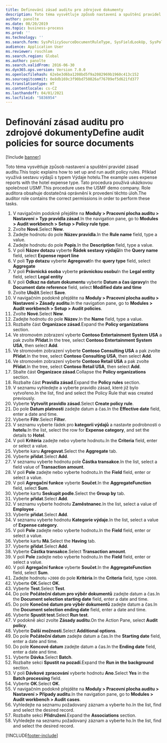 ```yaml
---
title: Definování zásad auditu pro zdrojové dokumenty
description: Toto téma vysvětluje způsob nastavení a spuštění pravidel zásad auditu.
author: panolte
ms.date: 08/20/2019
ms.topic: business-process
ms.prod: ''
ms.technology: ''
ms.search.form: SysPolicySourceDocumentRuleType, SysFieldLookUp, SysPolicyListPage, SysPolicy, AuditPolicyRule, SysQueryForm, SysQueryFieldLookUp, AuditPolicyDateSelection, AuditPolicyAdditionalOption, BatchJob, CaseDetail
audience: Application User
ms.reviewer: roschlom
ms.search.region: Global
ms.author: panolte
ms.search.validFrom: 2016-06-30
ms.dyn365.ops.version: Version 7.0.0
ms.openlocfilehash: 62ebe3d6ba1208bd5f9a2082969b1960c413c152
ms.sourcegitcommit: 0e8db169c3f90bd750826af76709ef5d621fd377
ms.translationtype: HT
ms.contentlocale: cs-CZ
ms.lasthandoff: 04/01/2021
ms.locfileid: "5836954"
---
```

# <a name="define-audit-policies-for-source-documents"></a><span data-ttu-id="1f911-103">Definování zásad auditu pro zdrojové dokumenty</span><span class="sxs-lookup"><span data-stu-id="1f911-103">Define audit policies for source documents</span></span>

[!include [banner](../../includes/banner.md)]

<span data-ttu-id="1f911-104">Toto téma vysvětluje způsob nastavení a spuštění pravidel zásad auditu.</span><span class="sxs-lookup"><span data-stu-id="1f911-104">This topic explains how to set up and run audit policy rules.</span></span> <span data-ttu-id="1f911-105">Příklad využívá sestavu výdajů s typem Výdaje hotelu.</span><span class="sxs-lookup"><span data-stu-id="1f911-105">The example uses expense reports with the hotel expense type.</span></span> <span data-ttu-id="1f911-106">Tato procedura používá ukázkovou společnost USMF.</span><span class="sxs-lookup"><span data-stu-id="1f911-106">This procedure uses the USMF demo company.</span></span> <span data-ttu-id="1f911-107">Role auditora obsahuje dostatečná oprávnění k provedení těchto úloh.</span><span class="sxs-lookup"><span data-stu-id="1f911-107">The auditor role contains the correct permissions in order to perform these tasks.</span></span>

1. <span data-ttu-id="1f911-108">V navigačním podokně přejděte na **Moduly > Pracovní plocha auditu > Nastavení > Typ pravidla zásad**.</span><span class="sxs-lookup"><span data-stu-id="1f911-108">In the navigation pane, go to **Modules > Audit workbench > Setup > Policy rule type**.</span></span>
2. <span data-ttu-id="1f911-109">Zvolte **Nové**.</span><span class="sxs-lookup"><span data-stu-id="1f911-109">Select **New**.</span></span>
3. <span data-ttu-id="1f911-110">Zadejte hodnotu do pole **Název pravidla**.</span><span class="sxs-lookup"><span data-stu-id="1f911-110">In the **Rule name** field, type a value.</span></span>
4. <span data-ttu-id="1f911-111">Zadejte hodnotu do pole **Popis**.</span><span class="sxs-lookup"><span data-stu-id="1f911-111">In the **Description** field, type a value.</span></span>
5. <span data-ttu-id="1f911-112">V poli **Název dotazu** vyberte **Řádek sestavy výdajů**</span><span class="sxs-lookup"><span data-stu-id="1f911-112">In the **Query name** field, select **Expense report line**</span></span>
6. <span data-ttu-id="1f911-113">V poli **Typ dotazu** vyberte **Agregovat**</span><span class="sxs-lookup"><span data-stu-id="1f911-113">In the **query type** field, select **Aggregate**</span></span>
7. <span data-ttu-id="1f911-114">V poli **Právnická osoba** vyberte **právnickou osobu**</span><span class="sxs-lookup"><span data-stu-id="1f911-114">In the **Legal entity** field, select **Legal entity**</span></span>
8. <span data-ttu-id="1f911-115">V poli **Odkaz na datum dokumentu** vyberte **Datum a čas úpravy**</span><span class="sxs-lookup"><span data-stu-id="1f911-115">In the **Document date reference** field, select **Modified date and time**</span></span>
9. <span data-ttu-id="1f911-116">Zvolte **Uložit**.</span><span class="sxs-lookup"><span data-stu-id="1f911-116">Select **Save**.</span></span>
10. <span data-ttu-id="1f911-117">V navigačním podokně přejděte na **Moduly > Pracovní plocha auditu > Nastavení > Zásady auditu**.</span><span class="sxs-lookup"><span data-stu-id="1f911-117">In the navigation pane, go to **Modules > Audit workbench > Setup > Audit policies**.</span></span>
11. <span data-ttu-id="1f911-118">Zvolte **Nové**.</span><span class="sxs-lookup"><span data-stu-id="1f911-118">Select **New**.</span></span>
12. <span data-ttu-id="1f911-119">Zadejte hodnotu do pole **Název**.</span><span class="sxs-lookup"><span data-stu-id="1f911-119">In the **Name** field, type a value.</span></span>
13. <span data-ttu-id="1f911-120">Rozbalte část **Organizace zásad**.</span><span class="sxs-lookup"><span data-stu-id="1f911-120">Expand the **Policy organizations** section.</span></span>
14. <span data-ttu-id="1f911-121">Ve stromovém zobrazení vyberte **Contoso Entertainment System USA** a pak zvolte **Přidat**.</span><span class="sxs-lookup"><span data-stu-id="1f911-121">In the tree, select **Contoso Entertainment System USA**, then select **Add**.</span></span>
15. <span data-ttu-id="1f911-122">Ve stromovém zobrazení vyberte **Contoso Consulting USA** a pak zvolte **Přidat**.</span><span class="sxs-lookup"><span data-stu-id="1f911-122">In the tree, select **Contoso Consulting USA**, then select **Add**.</span></span>
16. <span data-ttu-id="1f911-123">Ve stromovém zobrazení vyberte **Contoso Retail USA** a pak zvolte **Přidat**.</span><span class="sxs-lookup"><span data-stu-id="1f911-123">In the tree, select **Contoso Retail USA**, then select **Add**.</span></span>
17. <span data-ttu-id="1f911-124">Sbalte část **Organizace zásad**.</span><span class="sxs-lookup"><span data-stu-id="1f911-124">Collapse the **Policy organizations** section.</span></span>
18. <span data-ttu-id="1f911-125">Rozbalte část **Pravidla zásad**.</span><span class="sxs-lookup"><span data-stu-id="1f911-125">Expand the **Policy rules** section.</span></span>
19. <span data-ttu-id="1f911-126">V seznamu vyhledejte a vyberte pravidlo zásad, které již bylo vytvořeno.</span><span class="sxs-lookup"><span data-stu-id="1f911-126">In the list, find and select the Policy Rule that was created previously.</span></span>
20. <span data-ttu-id="1f911-127">Vyberte **Vytvořit pravidlo zásad**.</span><span class="sxs-lookup"><span data-stu-id="1f911-127">Select **Create policy rule**.</span></span>
21. <span data-ttu-id="1f911-128">Do pole **Datum platnosti** zadejte datum a čas.</span><span class="sxs-lookup"><span data-stu-id="1f911-128">In the **Effective date** field, enter a date and time.</span></span>
22. <span data-ttu-id="1f911-129">Vyberte **Filtr**.</span><span class="sxs-lookup"><span data-stu-id="1f911-129">Select **Filter**.</span></span>
23. <span data-ttu-id="1f911-130">V seznamu vyberte řádek pro **kategorii výdajů** a nastavte podrobnosti o **hotelu**.</span><span class="sxs-lookup"><span data-stu-id="1f911-130">In the list, select the row for **Expense category**, and set the details to **Hotel**.</span></span>
24. <span data-ttu-id="1f911-131">V poli **Kritéria** zadejte nebo vyberte hodnotu.</span><span class="sxs-lookup"><span data-stu-id="1f911-131">In the **Criteria** field, enter or select a value.</span></span>
25. <span data-ttu-id="1f911-132">Vyberte karu **Agregovat**.</span><span class="sxs-lookup"><span data-stu-id="1f911-132">Select the **Aggregate** tab.</span></span>
26. <span data-ttu-id="1f911-133">Vyberte **přidat**.</span><span class="sxs-lookup"><span data-stu-id="1f911-133">Select **Add**.</span></span>
27. <span data-ttu-id="1f911-134">V seznamu vyberte hodnotu pole **Částka transakce**.</span><span class="sxs-lookup"><span data-stu-id="1f911-134">In the list, select a field value of **Transaction amount**.</span></span>
28. <span data-ttu-id="1f911-135">V poli **Pole** zadejte nebo vyberte hodnotu.</span><span class="sxs-lookup"><span data-stu-id="1f911-135">In the **Field** field, enter or select a value.</span></span>
29. <span data-ttu-id="1f911-136">V poli **Agregační funkce** vyberte **Součet**.</span><span class="sxs-lookup"><span data-stu-id="1f911-136">In the **AggregateFunction** field, select **Sum**.</span></span>
30. <span data-ttu-id="1f911-137">Vyberte kartu **Seskupit podle**.</span><span class="sxs-lookup"><span data-stu-id="1f911-137">Select the **Group by** tab.</span></span>
31. <span data-ttu-id="1f911-138">Vyberte **přidat**.</span><span class="sxs-lookup"><span data-stu-id="1f911-138">Select **Add**.</span></span>
32. <span data-ttu-id="1f911-139">V seznamu vyberte hodnotu **Zaměstnanec**.</span><span class="sxs-lookup"><span data-stu-id="1f911-139">In the list, select a value of **Employee** .</span></span>
33. <span data-ttu-id="1f911-140">Vyberte **přidat**.</span><span class="sxs-lookup"><span data-stu-id="1f911-140">Select **Add**.</span></span>
34. <span data-ttu-id="1f911-141">V seznamu vyberte hodnotu **Kategorie výdaje**.</span><span class="sxs-lookup"><span data-stu-id="1f911-141">In the list, select a value of **Expense category**.</span></span>
35. <span data-ttu-id="1f911-142">V poli **Pole** zadejte nebo vyberte hodnotu.</span><span class="sxs-lookup"><span data-stu-id="1f911-142">In the **Field** field, enter or select a value.</span></span>
36. <span data-ttu-id="1f911-143">Vyberte kartu **Má**.</span><span class="sxs-lookup"><span data-stu-id="1f911-143">Select the **Having** tab.</span></span>
37. <span data-ttu-id="1f911-144">Vyberte **přidat**.</span><span class="sxs-lookup"><span data-stu-id="1f911-144">Select **Add**.</span></span>
38. <span data-ttu-id="1f911-145">Vyberte **Částka transakce**.</span><span class="sxs-lookup"><span data-stu-id="1f911-145">Select **Transaction amount**.</span></span>
39. <span data-ttu-id="1f911-146">V poli **Pole** zadejte nebo vyberte hodnotu.</span><span class="sxs-lookup"><span data-stu-id="1f911-146">In the **Field** field, enter or select a value.</span></span>
40. <span data-ttu-id="1f911-147">V poli **Agregační funkce** vyberte **Součet**.</span><span class="sxs-lookup"><span data-stu-id="1f911-147">In the **AggregateFunction** field, select **Sum**.</span></span>
41. <span data-ttu-id="1f911-148">Zadejte hodnotu `>2000` do pole **Kritéria**.</span><span class="sxs-lookup"><span data-stu-id="1f911-148">In the **Criteria** field, type `>2000`.</span></span>
42. <span data-ttu-id="1f911-149">Vyberte **OK**.</span><span class="sxs-lookup"><span data-stu-id="1f911-149">Select **OK**.</span></span>
43. <span data-ttu-id="1f911-150">Vyberte **Test**.</span><span class="sxs-lookup"><span data-stu-id="1f911-150">Select **Test**.</span></span>
44. <span data-ttu-id="1f911-151">Do pole **Počáteční datum pro výběr dokumentů** zadejte datum a čas.</span><span class="sxs-lookup"><span data-stu-id="1f911-151">In the **Document selection starting date** field, enter a date and time.</span></span>
45. <span data-ttu-id="1f911-152">Do pole **Konečné datum pro výběr dokumentů** zadejte datum a čas.</span><span class="sxs-lookup"><span data-stu-id="1f911-152">In the **Document selection ending date** field, enter a date and time.</span></span>
46. <span data-ttu-id="1f911-153">Vyberte **Spustit test**.</span><span class="sxs-lookup"><span data-stu-id="1f911-153">Select **Run test**.</span></span>
47. <span data-ttu-id="1f911-154">V podokně akcí zvolte **Zásady auditu**.</span><span class="sxs-lookup"><span data-stu-id="1f911-154">On the Action Pane, select **Audit policy**.</span></span>
48. <span data-ttu-id="1f911-155">Vyberte **Další možnosti**.</span><span class="sxs-lookup"><span data-stu-id="1f911-155">Select **Additional options**.</span></span>
49. <span data-ttu-id="1f911-156">Do pole **Počáteční datum** zadejte datum a čas.</span><span class="sxs-lookup"><span data-stu-id="1f911-156">In the **Starting date** field, enter a date and time.</span></span>
50. <span data-ttu-id="1f911-157">Do pole **Koncové datum** zadejte datum a čas.</span><span class="sxs-lookup"><span data-stu-id="1f911-157">In the **Ending date** field, enter a date and time.</span></span>
51. <span data-ttu-id="1f911-158">Vyberte **Dávka**.</span><span class="sxs-lookup"><span data-stu-id="1f911-158">Select **Batch**.</span></span>
52. <span data-ttu-id="1f911-159">Rozbalte sekci **Spustit na pozadí**.</span><span class="sxs-lookup"><span data-stu-id="1f911-159">Expand the **Run in the background** section.</span></span>
53. <span data-ttu-id="1f911-160">V poli **Dávkové zpracování** vyberte hodnotu **Ano**.</span><span class="sxs-lookup"><span data-stu-id="1f911-160">Select **Yes** in the **Batch processing** field.</span></span>
54. <span data-ttu-id="1f911-161">Vyberte **OK**.</span><span class="sxs-lookup"><span data-stu-id="1f911-161">Select **OK**.</span></span>
55. <span data-ttu-id="1f911-162">V navigačním podokně přejděte na **Moduly > Pracovní plocha auditu > Nastavení > Případy auditu**.</span><span class="sxs-lookup"><span data-stu-id="1f911-162">In the navigation pane, go to **Modules > Audit workbench > Audit cases**.</span></span>
56. <span data-ttu-id="1f911-163">Vyhledejte na seznamu požadovaný záznam a vyberte ho.</span><span class="sxs-lookup"><span data-stu-id="1f911-163">In the list, find and select the desired record.</span></span>
57. <span data-ttu-id="1f911-164">Rozbalte sekci **Přidružení**.</span><span class="sxs-lookup"><span data-stu-id="1f911-164">Expand the **Associations** section.</span></span>
58. <span data-ttu-id="1f911-165">Vyhledejte na seznamu požadovaný záznam a vyberte ho.</span><span class="sxs-lookup"><span data-stu-id="1f911-165">In the list, find and select the desired record.</span></span>



[!INCLUDE[footer-include](../../../includes/footer-banner.md)]